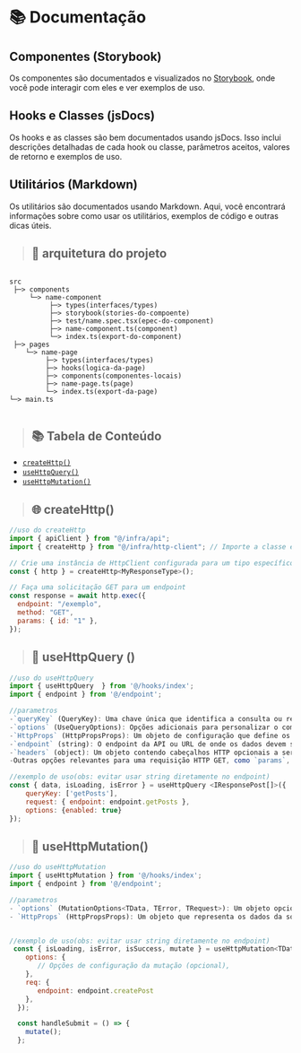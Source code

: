# 📚 Documentação

## Componentes (Storybook)
Os componentes são documentados e visualizados no [Storybook](https://storybook.js.org/), onde você pode interagir com eles e ver exemplos de uso.

## Hooks e Classes (jsDocs)

Os hooks e as classes são bem documentados usando jsDocs. Isso inclui descrições detalhadas de cada hook ou classe, parâmetros aceitos, valores de retorno e exemplos de uso.

## Utilitários (Markdown)

Os utilitários são documentados usando Markdown. Aqui, você encontrará informações sobre como usar os utilitários, exemplos de código e outras dicas úteis.


> ## 📁 arquitetura do projeto
```shell

src
 ├─> components
     └─> name-component
          ├─> types(interfaces/types)
          ├─> storybook(stories-do-compoente)
          ├─> test/name.spec.tsx(epec-do-component)
          ├─> name-component.ts(component)
          └─> index.ts(export-do-component)
 ├─> pages
    └─> name-page
         ├─> types(interfaces/types)
         ├─> hooks(logica-da-page)
         ├─> components(componentes-locais)
         ├─> name-page.ts(page)
         └─> index.ts(export-da-page)
└─> main.ts
 
```



> ## 📚 Tabela de Conteúdo 

 
- [`createHttp()`](https://www.linkedin.com/feed/update/urn:li:activity:7107698003984941059/)
- [`useHttpQuery()`](https://www.linkedin.com/posts/isaac545454_useget-activity-7099364195527196672-21oh?utm_source=share&utm_medium=member_desktop)
- [`useHttpMutation()`](https://www.linkedin.com/posts/isaac545454_useget-activity-7099364195527196672-21oh?utm_source=share&utm_medium=member_desktop)
 



>## 🌐 createHttp() 

```js
//uso do createHttp
import { apiClient } from "@/infra/api";
import { createHttp } from "@/infra/http-client"; // Importe a classe e a função

// Crie uma instância de HttpClient configurada para um tipo específico de resposta
const { http } = createHttp<MyResponseType>();

// Faça uma solicitação GET para um endpoint
const response = await http.exec({
  endpoint: "/exemplo",
  method: "GET",
  params: { id: "1" },
});
```
>## 📡 useHttpQuery ()
```js
//uso do useHttpQuery 
import { useHttpQuery  } from '@/hooks/index';
import { endpoint } from '@/endpoint';

//parametros
-`queryKey` (QueryKey): Uma chave única que identifica a consulta ou recurso a ser buscado. Isso pode ser útil para cache ou invalidação de cache.
-`options` (UseQueryOptions): Opções adicionais para personalizar o comportamento do `useQuery` da biblioteca `react-query`.
-`HttpProps` (HttpPropsProps): Um objeto de configuração que define os detalhes da requisição HTTP GET.
-`endpoint` (string): O endpoint da API ou URL de onde os dados devem ser buscados.
-`headers` (object): Um objeto contendo cabeçalhos HTTP opcionais a serem enviados com a requisição.
-Outras opções relevantes para uma requisição HTTP GET, como `params`, `auth`, etc.

//exemplo de uso(obs: evitar usar string diretamente no endpoint)
const { data, isLoading, isError } = useHttpQuery <IResponsePost[]>({
    queryKey: ['getPosts'],
    request: { endpoint: endpoint.getPosts },
    options: {enabled: true}
});
```

>## 🔄 useHttpMutation()
```js
//uso do useHttpMutation
import { useHttpMutation } from '@/hooks/index';
import { endpoint } from '@/endpoint';

//parametros
- `options` (MutationOptions<TData, TError, TRequest>): Um objeto opcional contendo opções de configuração para a mutação. Essas opções são as mesmas que as fornecidas pelo `useMutation` do `react-query`. Elas permitem personalizar o comportamento da mutação, como manipulação de erros, atualização de cache, etc.
- `HttpProps` (HttpPropsProps): Um objeto que representa os dados da solicitação POST. Isso geralmente inclui o corpo da solicitação, cabeçalhos e outras informações relevantes para a solicitação.


//exemplo de uso(obs: evitar usar string diretamente no endpoint)
 const { isLoading, isError, isSuccess, mutate } = useHttpMutation<TData, TError, TRequest>({
    options: {
       // Opções de configuração da mutação (opcional),
    },
    req: {
       endpoint: endpoint.createPost 
    },
  });

  const handleSubmit = () => {
    mutate();
  };
```